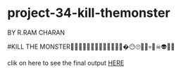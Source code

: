 # project-34-kill-themonster
BY R.RAM CHARAN 

#KILL THE MONSTER🤑😡🤬🦾🎇🎆✨🎃🤬👿😈👹👺�😶🙄👺👹💀👻☠👽👾🦴

clik on here to see the final output [HERE](https://ramcharan208.github.io/project-34-kill-themonster/)
